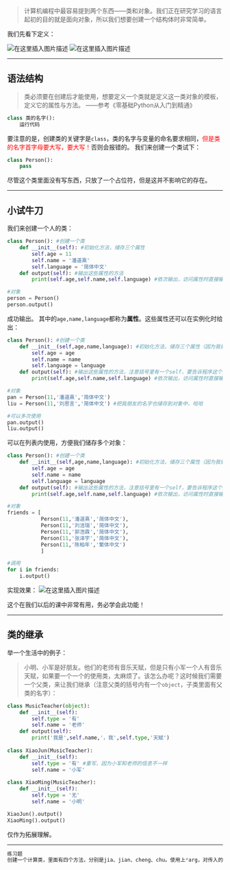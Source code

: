 > 计算机编程中最容易提到两个东西——类和对象。我们正在研究学习的语言起初的目的就是面向对象，所以我们想要创建一个结构体时非常简单。

我们先看下定义：

![在这里插入图片描述](https://pic.2ge.org/cdn/?url=https://img-blog.csdnimg.cn/20210119142141382.png?x-oss-process=image/watermark,type_ZmFuZ3poZW5naGVpdGk,shadow_10,text_aHR0cHM6Ly9ibG9nLmNzZG4ubmV0L1BhbkRhb3hpMjAyMA==,size_16,color_FFFFFF,t_70)
![在这里插入图片描述](https://pic.2ge.org/cdn/?url=https://img-blog.csdnimg.cn/20210119142231737.png?x-oss-process=image/watermark,type_ZmFuZ3poZW5naGVpdGk,shadow_10,text_aHR0cHM6Ly9ibG9nLmNzZG4ubmV0L1BhbkRhb3hpMjAyMA==,size_16,color_FFFFFF,t_70)
<hr>

## 语法结构

> 类必须要在创建后才能使用，想要定义一个类就是定义这一类对象的模板，定义它的属性与方法。
                             ——参考《零基础Python从入门到精通》
   

```python
class 类的名字():
	运行代码
```

要注意的是，创建类的关键字是`class`，类的名字与变量的命名要求相同，<font color="red">但是类的名字首字母要大写，要大写！</font>否则会报错的。
我们来创建一个类试下：

```python
class Person():
	pass
```
尽管这个类里面没有写东西，只放了一个占位符，但是这并不影响它的存在。

<hr>

## 小试牛刀
我们来创建一个人的类：

```python
class Person(): #创建一个类
	def __init__(self): #初始化方法，储存三个属性
		self.age = 11
		self.name = '潘道熹'
		self.language = '简体中文'
	def output(self): #输出这些属性的方法
		print(self.age,self.name,self.language) #依次输出，访问属性时直接输入 self.属性 即可

#对象
person = Person()
person.output()
```
成功输出。
其中的`age,name,language`都称为**属性**。这些属性还可以在实例化时给出：

```python
class Person(): #创建一个类
	def __init__(self,age,name,language): #初始化方法，储存三个属性（因为我们要在实例化时给出，将它们放在这里）
		self.age = age
		self.name = name
		self.language = language
	def output(self): #输出这些属性的方法，注意括号里有一个self，要告诉程序这个方法属于Person类
		print(self.age,self.name,self.language) #依次输出，访问属性时直接输入 self.属性 即可

#对象
pan = Person(11,'潘道熹','简体中文')
liu = Person(11,'刘思言','简体中文') #把我朋友的名字也储存到对象中，哈哈

#可以多次使用
pan.output()
liu.output()
```
可以在列表内使用，方便我们储存多个对象：

```python
class Person(): #创建一个类
	def __init__(self,age,name,language): #初始化方法，储存三个属性（因为我们要在实例化时给出，将它们放在这里）
		self.age = age
		self.name = name
		self.language = language
	def output(self): #输出这些属性的方法，注意括号里有一个self，要告诉程序这个方法属于Person类
		print(self.age,self.name,self.language) #依次输出，访问属性时直接输入 self.属性 即可

#对象
friends = [
           Person(11,'潘道熹','简体中文'),
           Person(11,'刘洁瑞','简体中文'),
           Person(11,'郭浩霖','简体中文'),
           Person(11,'张泽宇','简体中文'),
           Person(11,'陈柏年','繁体中文')
           ]

#调用
for i in friends:
	i.output()
```
实现效果：
![在这里插入图片描述](https://pic.2ge.org/cdn/?url=https://img-blog.csdnimg.cn/20210126104041509.png?x-oss-process=image/watermark,type_ZmFuZ3poZW5naGVpdGk,shadow_10,text_aHR0cHM6Ly9ibG9nLmNzZG4ubmV0L1BhbkRhb3hpMjAyMA==,size_16,color_FFFFFF,t_70)

这个在我们以后的课中非常有用，务必学会此功能！

<hr>

## 类的继承
举一个生活中的例子：

> 小明、小军是好朋友。他们的老师有音乐天赋，但是只有小军一个人有音乐天赋，如果要一个一个的使用类，太麻烦了。该怎么办呢？这时候我们需要一个父类，来让我们继承（注意父类的括号内有一个`object`，子类里面有父类的名字）：

```python
class MusicTeacher(object):
    def __init__(self):
        self.type = '有'
        self.name = '老师'
    def output(self):
        print('我是',self.name,'，我',self.type,'天赋')
        
class XiaoJun(MusicTeacher):
    def __init__(self):
        self.type = '有' #重写，因为小军和老师的信息不一样
        self.name = '小军'
    
class XiaoMing(MusicTeacher):
    def __init__(self):
        self.type = '无'
        self.name = '小明'

XiaoJun().output()
XiaoMing().output()
```
仅作为拓展理解。

<hr>

```python
练习题
创建一个计算类，里面有四个方法，分别是jia、jian、cheng、chu。使用上*arg，对传入的数字进行相应的计算。
```

